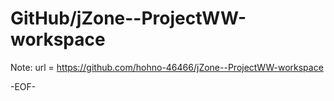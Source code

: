 # GitHub/jZone--ProjectWW-workspace

Note: 	url = https://github.com/hohno-46466/jZone--ProjectWW-workspace

-EOF-
